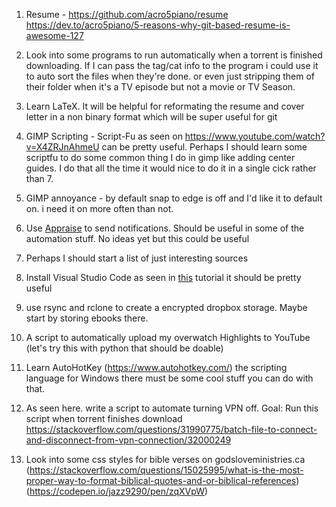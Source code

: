 1. Resume - https://github.com/acro5piano/resume
https://dev.to/acro5piano/5-reasons-why-git-based-resume-is-awesome-127

1. Look into some programs to run automatically when a torrent is finished downloading. If I can pass the tag/cat info to the program i could use it to auto sort the files when they're done. or even just stripping them of their folder when it's a TV episode but not a movie or TV Season. 

1. Learn LaTeX. It will be helpful for reformating the resume and cover letter in a non binary format which will be super useful for git

1. GIMP Scripting - Script-Fu as seen on https://www.youtube.com/watch?v=X4ZRJnAhmeU can be pretty useful. Perhaps I should learn some scriptfu to do some common thing I do in gimp like adding center guides. I do that all the time it would nice to do it in a single cick rather than 7. 

1. GIMP annoyance - by default snap to edge is off and I'd like it to default on. i need it on more often than not.

1. Use [Appraise](https://www.reddit.com/r/selfhosted/comments/d74u3y/apprise_push_notifications_that_work_with_just/) to send notifications. Should be useful in some of the automation stuff. No ideas yet but this could be useful

1. Perhaps I should start a list of just interesting sources

1. Install Visual Studio Code as seen in [this](https://www.youtube.com/watch?v=ApbdhcZBcyU) tutorial it should be pretty useful

1. use rsync and rclone to create a encrypted dropbox storage. Maybe start by storing ebooks there.

1. A script to automatically upload my overwatch Highlights to YouTube (let's try this with python that should be doable)

1. Learn AutoHotKey (https://www.autohotkey.com/) the scripting language for Windows there must be some cool stuff you can do with that.

1. As seen here. write a script to automate turning VPN off. Goal: Run this script when torrent finishes download https://stackoverflow.com/questions/31990775/batch-file-to-connect-and-disconnect-from-vpn-connection/32000249

1. Look into some css styles for bible verses on godsloveministries.ca (https://stackoverflow.com/questions/15025995/what-is-the-most-proper-way-to-format-biblical-quotes-and-or-biblical-references) (https://codepen.io/jazz9290/pen/zqXVpW)